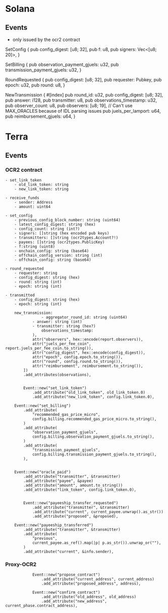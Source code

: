 # Solana

## Events
- only issued by the ocr2 contract

SetConfig {
    pub config_digest: [u8; 32],
    pub f: u8,
    pub signers: Vec<[u8; 20]>,
}

SetBilling {
    pub observation_payment_gjuels: u32,
    pub transmission_payment_gjuels: u32,
}

RoundRequested {
    pub config_digest: [u8; 32],
    pub requester: Pubkey,
    pub epoch: u32,
    pub round: u8,
}

NewTransmission {
    #[index]
    pub round_id: u32,
    pub config_digest: [u8; 32],
    pub answer: i128,
    pub transmitter: u8,
    pub observations_timestamp: u32,
    pub observer_count: u8,
    pub observers: [u8; 19], // Can't use MAX_ORACLES because of IDL parsing issues
    pub juels_per_lamport: u64,
    pub reimbursement_gjuels: u64,
}


# Terra

## Events

### OCR2 contract

```
- set_link_token
    - old_link_token: string
    - new_link_token: string

- receive_funds
    - sender: Address
    - amount: uint64

- set_config
    - previous_config_block_number: string (uint64)
    - latest_config_digest: string (hex)
    - config_count: string (int?)
    - signers: []string (hex encoded pub keys)
    - transmitters: []string (ocr2types.Account?!)
    - payees: []string (ocr2types.PublicKey)
    - f:string (uint8)
    - onchain_config: string (base64)
    - offchain_config_version: string (int)
    - offchain_config: string (base64)

- round_requested
    - requester: string
    - config_digest: string (hex)
    - round: string (int)
    - epoch: string (int)

- transmitted
    - config_digest: string (hex)
    - epoch: string (int)
```




        new_transmission:
                    - aggregator_round_id: string (uint64)
                - answer: string (int)
                - transmitter: string (hex?)
                    observations_timestamp:
                ),
                attr("observers", hex::encode(report.observers)),
                attr("juels_per_fee_coin", report.juels_per_fee_coin.to_string()),
                attr("config_digest", hex::encode(config_digest)),
                attr("epoch", config.epoch.to_string()),
                attr("round", config.round.to_string()),
                attr("reimbursement", reimbursement.to_string()),
            ])
            .add_attributes(observations),


            Event::new("set_link_token")
                .add_attribute("old_link_token", old_link_token.0)
                .add_attribute("new_link_token", config.link_token.0),

        Event::new("set_billing")
            .add_attribute(
                "recommended_gas_price_micro",
                config.billing.recommended_gas_price_micro.to_string(),
            )
            .add_attribute(
                "observation_payment_gjuels",
                config.billing.observation_payment_gjuels.to_string(),
            )
            .add_attribute(
                "transmission_payment_gjuels",
                config.billing.transmission_payment_gjuels.to_string(),
            ),


        Event::new("oracle_paid")
            .add_attribute("transmitter", &transmitter)
            .add_attribute("payee", &payee)
            .add_attribute("amount", amount.to_string())
            .add_attribute("link_token", config.link_token.0),


            Event::new("payeeship_transfer_requested")
                .add_attribute("transmitter", &transmitter)
                .add_attribute("current", current_payee.unwrap().as_str())
                .add_attribute("proposed", &proposed),

        Event::new("payeeship_transferred")
            .add_attribute("transmitter", &transmitter)
            .add_attribute(
                "previous",
                current_payee.as_ref().map(|p| p.as_str()).unwrap_or(""),
            )
            .add_attribute("current", &info.sender),

### Proxy-OCR2

                Event::new("propose_contract")
                    .add_attribute("current_address", current_address)
                    .add_attribute("proposed_address", address),

                Event::new("confirm_contract")
                    .add_attribute("old_address", old_address)
                    .add_attribute("new_address", current_phase.contract_address),
